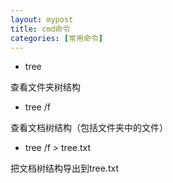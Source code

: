 ```yaml
---
layout: mypost
title: cmd命令
categories: [常用命令]
---
```


- tree

查看文件夹树结构

- tree /f

查看文档树结构（包括文件夹中的文件）

- tree /f > tree.txt

把文档树结构导出到tree.txt
